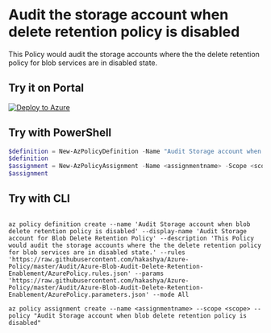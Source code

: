 # Audit the storage account when delete retention policy is disabled

This Policy would audit the storage accounts where the the delete retention policy for blob services are in disabled state.

## Try it on Portal

[![Deploy to Azure](http://azuredeploy.net/deploybutton.png)](https://portal.azure.com/#blade/Microsoft_Azure_Policy/CreatePolicyDefinitionBlade/uri/https%3A%2F%2Fraw.githubusercontent.com%2Fhakashya%2FAzure-Policy%2Fmaster%2FAudit%2FAzure-Blob-Audit-Delete-Retention-Enablement%2FAzurePolicy.json)

## Try with PowerShell

````powershell
$definition = New-AzPolicyDefinition -Name "Audit Storage account when blob delete retention policy is disabled" -DisplayName "Audit Storage account for Blob Delete Retention Policy" -description "This Policy would audit the storage accounts where the the delete retention policy for blob services are in disabled state." -Policy 'https://raw.githubusercontent.com/hakashya/Azure-Policy/master/Audit/Azure-Blob-Audit-Delete-Retention-Enablement/AzurePolicy.rules.json' -Parameter 'https://raw.githubusercontent.com/hakashya/Azure-Policy/master/Audit/Azure-Blob-Audit-Delete-Retention-Enablement/AzurePolicy.parameters.json' -Mode All
$definition
$assignment = New-AzPolicyAssignment -Name <assignmentname> -Scope <scope> -PolicyDefinition $definition
$assignment 
````

## Try with CLI

````cli

az policy definition create --name 'Audit Storage account when blob delete retention policy is disabled' --display-name 'Audit Storage account for Blob Delete Retention Policy' --description 'This Policy would audit the storage accounts where the the delete retention policy for blob services are in disabled state.' --rules 'https://raw.githubusercontent.com/hakashya/Azure-Policy/master/Audit/Azure-Blob-Audit-Delete-Retention-Enablement/AzurePolicy.rules.json' --params 'https://raw.githubusercontent.com/hakashya/Azure-Policy/master/Audit/Azure-Blob-Audit-Delete-Retention-Enablement/AzurePolicy.parameters.json' --mode All

az policy assignment create --name <assignmentname> --scope <scope> --policy "Audit Storage account when blob delete retention policy is disabled" 

````